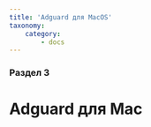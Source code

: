```yaml
---
title: 'Adguard для MacOS'
taxonomy:
    category:
        - docs
---
```


### Раздел 3

# Adguard для Mac